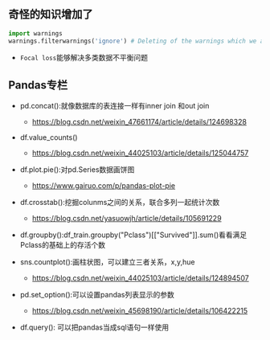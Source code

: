 ## 奇怪的知识增加了

```python
import warnings
warnings.filterwarnings('ignore') # Deleting of the warnings which we are not be interested in
```

* `Focal loss`能够解决多类数据不平衡问题

## Pandas专栏

* pd.concat():就像数据库的表连接一样有inner join 和out join
  * https://blog.csdn.net/weixin_47661174/article/details/124698328

* df.value_counts()
  * https://blog.csdn.net/weixin_44025103/article/details/125044757
* df.plot.pie():对pd.Series数据画饼图
  * https://www.gairuo.com/p/pandas-plot-pie

* df.crosstab():挖掘colunms之间的关系，联合多列一起统计次数
  * https://blog.csdn.net/yasuowjh/article/details/105691229
* df.groupby():df_train.groupby("Pclass")[["Survived"]].sum()看看满足Pclass的基础上的存活个数
* sns.countplot():画柱状图，可以建立三者关系，x,y,hue
  * https://blog.csdn.net/weixin_44025103/article/details/124894507

* pd.set_option():可以设置pandas列表显示的参数
  * https://blog.csdn.net/weixin_45698190/article/details/106422215

* df.query(): 可以把pandas当成sql语句一样使用

